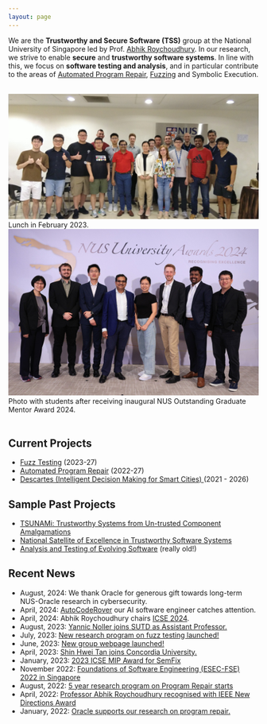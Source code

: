 ```yaml
---
layout: page
---
```


We are the <b>Trustworthy and Secure Software (TSS)</b> group at the National University of Singapore led by Prof. <a href="https://abhikrc.com/">Abhik Roychoudhury</a>. In our research, we strive to enable **secure** and **trustworthy software systems**. In line with this, we focus on **software testing and analysis**, and in particular contribute to the areas of [Automated Program Repair](https://nus-apr.github.io), [Fuzzing](/fuzzing/) and Symbolic Execution.

<br>

<div class="row">
  <div class="col-sm">
    <img src="/images/team/lunch_feb2023.jpg" alt="Group Photo at Lunch in February 2023"/>
    	Lunch in February 2023.
  </div>
  <div class="col-sm">
    <img src="/images/team/tss.jpg" alt="Group Photo in Aug 2024"/>
    	Photo with students after receiving inaugural NUS Outstanding Graduate Mentor Award 2024.
  </div>
</div>

<br>

## Current Projects

* <a href = "https://nus-tss.github.io/fuzzing"> Fuzz Testing</a> (2023-27)
* <a href = "https://nus-apr.github.io">Automated Program Repair</a> (2022-27)
* <a href ="https://descartes.cnrsatcreate.cnrs.fr/wp-1-trustworthy-hybrid-ai/"> Descartes (Intelligent Decision Making for Smart Cities) </a> (2021 - 2026)



## Sample Past Projects

* <a href = "https://www.comp.nus.edu.sg/~tsunami"> TSUNAMi: Trustworthy Systems from Un-trusted Component Amalgamations</a>
* <a href = "https://www.comp.nus.edu.sg/~nsoe-tss">National Satellite of Excellence in Trustworthy Software Systems</a>
* <a href ="https://www.comp.nus.edu.sg/~abhik/projects/moe10/project.html"> Analysis and Testing of Evolving Software</a> (really old!)


## Recent News


* August, 2024: We thank Oracle for generous gift towards long-term NUS-Oracle research in cybersecurity.
* April, 2024: <a href = "https://autocoderover.dev">AutoCodeRover</a> our AI software engineer catches attention.
* April, 2024: Abhik Roychoudhury chairs <a href= "https://conf.researchr.org/home/icse-2024">ICSE 2024</a>.
* August, 2023: <a href="news/#august-2023">Yannic Noller joins SUTD as Assistant Professor.</a>
* July, 2023: <a href="/fuzzing/news/#july-2023">New research program on fuzz testing launched!</a>
* June, 2023: <a href="news/#june-2023">New group webpage launched!</a>
* April, 2023: <a href="news/#april-2023">Shin Hwei Tan joins Concordia University.</a> 
* January, 2023: <a href="news/#january-2023">2023 ICSE MIP Award for SemFix</a>
* November 2022:  <a href="news/#november-2022">Foundations of Software Engineering (ESEC-FSE) 2022 in Singapore</a>
* August, 2022: <a href="news/#august-2022">5 year research program on Program Repair starts</a>
* April, 2022: <a href="news/#april-2022">Professor Abhik Roychoudhury recognised with IEEE New Directions Award</a>
* January, 2022: <a href="news/#january-2022">Oracle supports our research on program repair.</a>



<br>
